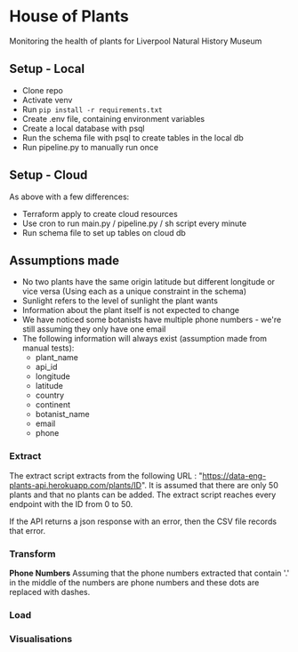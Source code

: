 # House of Plants

Monitoring the health of plants for Liverpool Natural History Museum

## Setup - Local

- Clone repo
- Activate venv
- Run `pip install -r requirements.txt`
- Create .env file, containing environment variables
- Create a local database with psql
- Run the schema file with psql to create tables in the local db
- Run pipeline.py to manually run once

## Setup - Cloud

As above with a few differences:

- Terraform apply to create cloud resources
- Use cron to run main.py / pipeline.py / sh script every minute
- Run schema file to set up tables on cloud db

## Assumptions made

- No two plants have the same origin latitude but different longitude or vice versa (Using each as a unique constraint in the schema)
- Sunlight refers to the level of sunlight the plant wants
- Information about the plant itself is not expected to change
- We have noticed some botanists have multiple phone numbers - we're still assuming they only have one email
- The following information will always exist (assumption made from manual tests):
  - plant_name
  - api_id
  - longitude
  - latitude
  - country
  - continent
  - botanist_name
  - email
  - phone

### Extract

The extract script extracts from the following URL : "https://data-eng-plants-api.herokuapp.com/plants/ID".
It is assumed that there are only 50 plants and that no plants can be added.
The extract script reaches every endpoint with the ID from 0 to 50.

If the API returns a json response with an error, then the CSV file records that error.

### Transform

**Phone Numbers**
Assuming that the phone numbers extracted that contain '.' in the middle of the numbers are phone numbers and these dots are replaced with dashes.

### Load

### Visualisations
